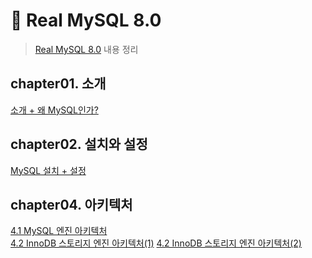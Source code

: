 # 🦜 Real MySQL 8.0
> [Real MySQL 8.0](http://www.kyobobook.co.kr/product/detailViewKor.laf?mallGb=KOR&ejkGb=KOR&barcode=9791158392703) 내용 정리

## chapter01. 소개
[소개 + 왜 MySQL인가?](./src/chapter01/introduce.md) 

## chapter02. 설치와 설정
[MySQL 설치 + 설정](./src/chapter02/install-and-setting.md)

## chapter04. 아키텍처
[4.1 MySQL 엔진 아키텍처](./src/chapter04/mysql-engine-architecture.md)       
[4.2 InnoDB 스토리지 엔진 아키텍처(1)](./src/chapter04/innodb-storage-engine-architecture(1).md)
[4.2 InnoDB 스토리지 엔진 아키텍처(2)](./src/chapter04/innodb-storage-engine-architecture(2).md)
